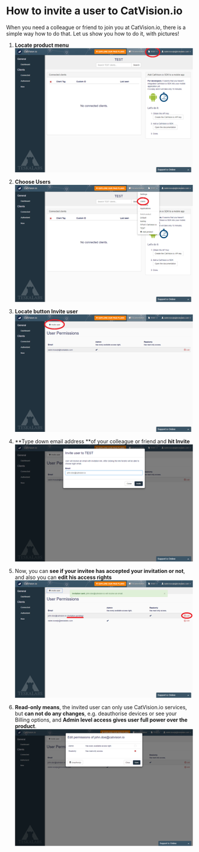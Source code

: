 # How to invite a user to CatVision.io

When you need a colleague or friend to join you at CatVision.io, there is a simple way how to do that. Let us show you how to do it, with pictures!

1. **Locate product menu**![](/assets/cvio_invite_1.png)
2. **Choose Users**![](/assets/cvio_invite_2.png)
3. **Locate button Invite user**![](/assets/cvio_invite_3.png)
4. **Type down email address **of your colleague or friend and **hit Invite**![](/assets/cvio_invite_4.png)
5. Now, you can **see if your invitee has accepted your invitation or not**, and also you can **edit his access rights**![](/assets/cvio_invite_5.png)

6. **Read-only means**, the invited user can only use CatVision.io services, but **can not do any changes**, e.g. deauthorise devices or see your Billing options, and **Admin level access gives user full power over the product**.![](/assets/cvio_invite_6.png)




